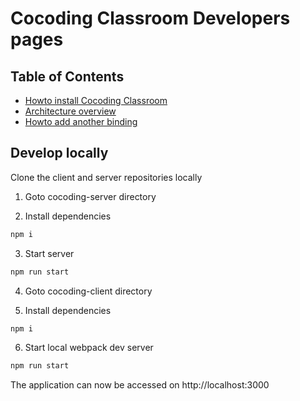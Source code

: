 # Cocoding Classroom Developers pages

## Table of Contents

-   [Howto install Cocoding Classroom](install.md)
-   [Architecture overview](architecture.md)
-   [Howto add another binding](binding.md)

## Develop locally

Clone the client and server repositories locally

1. Goto cocoding-server directory

2. Install dependencies

```bash
npm i
```

3. Start server

```bash
npm run start
```

4. Goto cocoding-client directory

5. Install dependencies

```bash
npm i
```

6. Start local webpack dev server

```bash
npm run start
```

The application can now be accessed on http://localhost:3000
